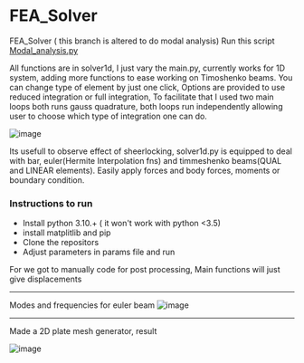# FEA_Solver 
FEA_Solver ( this branch is altered to do modal analysis)
Run this script [Modal_analysis.py](https://github.com/notcamelcase01/FEA_Solver/blob/natural_frequency/modal_analysis.py)

All functions are in solver1d, I just vary the main.py, currently works for 1D system, adding more functions to ease working on Timoshenko beams.
You can change type of element by just one click, Options are provided to use reduced integration or full integration, To facilitate that I used two main loops both runs gauss quadrature, both loops run independently allowing user to choose which type of integration one can do.

![image](https://user-images.githubusercontent.com/26081294/215250660-8e63f2dd-420f-4f3d-8d2b-683ed1e9a124.png)



Its usefull to observe effect of sheerlocking, solver1d.py is equipped to deal with bar, euler(Hermite Interpolation fns) and timmeshenko beams(QUAL and LINEAR elements). Easily apply forces and body forces, moments or boundary condition. 

### Instructions to run

- Install python 3.10.+ ( it won't work with python <3.5)
- install matplitlib and pip
- Clone the repositors
- Adjust parameters in params file and run

For we got to manually code for post processing, Main functions will just give displacements

---

Modes and frequencies for euler beam
![image](https://user-images.githubusercontent.com/26081294/216604093-6ea9b0b3-062d-41f0-b74f-98815002a8fe.png)


---

Made a 2D plate mesh generator, result 

![image](https://user-images.githubusercontent.com/26081294/214326232-9989b8e2-6fb5-4c9e-9da6-2442a5caab29.png)
